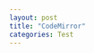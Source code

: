 ```yaml
---
layout: post
title: "CodeMirror"
categories: Test
---
```

<textarea id="txt" style="display: none">
    <!DOCYTPE html>
    <html lang="en">
    <head>
        <title>test</title>
    </head>
    <body onload="main()">
        <canvas id="test" width="400" height=“400” style="border:1px solid black">
            Please use a browser thats supports "canvas".
        </canvas>
    </body>
    </html>
</textarea>

<div id="tt"></div>

<script>
    var text=document.getElementById("txt").innerHTML;
    text=text.replace(/(^|\n)    /g,"$1").replace(/&lt;/g,"<").replace(/&gt;/g,">");

    CodeMirror(document.getElementById("tt"),{
        value: text,
        lineNumbers: true,
        mode: "htmlmixed",
        theme: "monokai"
    });
</script>
